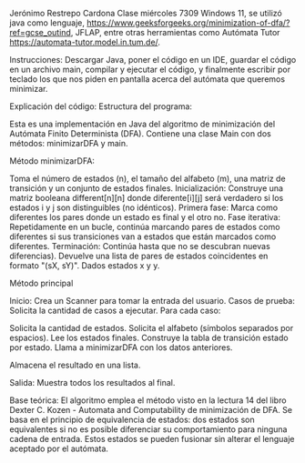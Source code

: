 Jerónimo Restrepo Cardona
Clase miércoles 7309
Windows 11, se utilizó java como lenguaje, https://www.geeksforgeeks.org/minimization-of-dfa/?ref=gcse_outind, JFLAP, entre otras herramientas como Autómata Tutor https://automata-tutor.model.in.tum.de/.

Instrucciones:
Descargar Java, poner el código en un IDE, guardar el código en un archivo main, compilar y ejecutar el código, y finalmente escribir por teclado los que nos piden en pantalla acerca del autómata que queremos minimizar.




Explicación del código:
Estructura del programa:

Esta es una implementación en Java del algoritmo de minimización del Autómata Finito Determinista (DFA).
Contiene una clase Main con dos métodos: minimizarDFA  y main.

Método minimizarDFA:

Toma el número de estados (n), el tamaño del alfabeto (m), una matriz de transición y un conjunto de estados finales.
Inicialización: Construye una matriz booleana different[n][n] donde diferente[i][j] será verdadero si los estados i y j son distinguibles (no idénticos).
Primera fase: Marca como diferentes los pares donde un estado es final y el otro no.
Fase iterativa: Repetidamente en un bucle, continúa marcando pares de estados como diferentes si sus transiciones van a estados que están marcados como diferentes.
Terminación: Continúa hasta que no se descubran nuevas diferencias).
Devuelve una lista de pares de estados coincidentes en formato "(sX, sY)". Dados estados x y y.

Método principal

Inicio: Crea un Scanner para tomar la entrada del usuario.
Casos de prueba: Solicita la cantidad de casos a ejecutar.
Para cada caso:

Solicita la cantidad de estados.
Solicita el alfabeto (símbolos separados por espacios).
Lee los estados finales.
Construye la tabla de transición estado por estado. Llama a minimizarDFA con los datos anteriores.

Almacena el resultado en una lista.

Salida: Muestra todos los resultados al final.

Base teórica: El algoritmo emplea el método visto en la lectura 14 del libro Dexter C. Kozen - Automata and Computability de minimización de DFA. Se basa en el principio de equivalencia de estados: dos estados son equivalentes si no es posible diferenciar su comportamiento para ninguna cadena de entrada. Estos estados se pueden fusionar sin alterar el lenguaje aceptado por el autómata.
